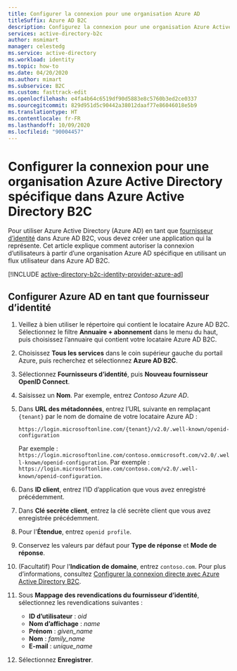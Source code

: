 ```yaml
---
title: Configurer la connexion pour une organisation Azure AD
titleSuffix: Azure AD B2C
description: Configurez la connexion pour une organisation Azure Active Directory spécifique dans Azure Active Directory B2C.
services: active-directory-b2c
author: msmimart
manager: celestedg
ms.service: active-directory
ms.workload: identity
ms.topic: how-to
ms.date: 04/20/2020
ms.author: mimart
ms.subservice: B2C
ms.custom: fasttrack-edit
ms.openlocfilehash: e4fa4b64c6519df90d5883e8c5760b3ed2ce0337
ms.sourcegitcommit: 829d951d5c90442a38012daaf77e86046018e5b9
ms.translationtype: HT
ms.contentlocale: fr-FR
ms.lasthandoff: 10/09/2020
ms.locfileid: "90004457"
---
```

# <a name="set-up-sign-in-for-a-specific-azure-active-directory-organization-in-azure-active-directory-b2c"></a>Configurer la connexion pour une organisation Azure Active Directory spécifique dans Azure Active Directory B2C

Pour utiliser Azure Active Directory (Azure AD) en tant que [fournisseur d’identité](authorization-code-flow.md) dans Azure AD B2C, vous devez créer une application qui la représente. Cet article explique comment autoriser la connexion d’utilisateurs à partir d’une organisation Azure AD spécifique en utilisant un flux utilisateur dans Azure AD B2C.

[!INCLUDE [active-directory-b2c-identity-provider-azure-ad](../../includes/active-directory-b2c-identity-provider-azure-ad.md)]

## <a name="configure-azure-ad-as-an-identity-provider"></a>Configurer Azure AD en tant que fournisseur d’identité

1. Veillez à bien utiliser le répertoire qui contient le locataire Azure AD B2C. Sélectionnez le filtre **Annuaire + abonnement** dans le menu du haut, puis choisissez l’annuaire qui contient votre locataire Azure AD B2C.
1. Choisissez **Tous les services** dans le coin supérieur gauche du portail Azure, puis recherchez et sélectionnez **Azure AD B2C**.
1. Sélectionnez **Fournisseurs d’identité**, puis **Nouveau fournisseur OpenID Connect**.
1. Saisissez un **Nom**. Par exemple, entrez *Contoso Azure AD*.
1. Dans **URL des métadonnées**, entrez l’URL suivante en remplaçant `{tenant}` par le nom de domaine de votre locataire Azure AD :

    ```
    https://login.microsoftonline.com/{tenant}/v2.0/.well-known/openid-configuration
    ```

    Par exemple : `https://login.microsoftonline.com/contoso.onmicrosoft.com/v2.0/.well-known/openid-configuration`.
    Par exemple : `https://login.microsoftonline.com/contoso.com/v2.0/.well-known/openid-configuration`.

1. Dans **ID client**, entrez l’ID d’application que vous avez enregistré précédemment.
1. Dans **Clé secrète client**, entrez la clé secrète client que vous avez enregistrée précédemment.
1. Pour l'**Étendue**, entrez `openid profile`.
1. Conservez les valeurs par défaut pour **Type de réponse** et **Mode de réponse**.
1. (Facultatif) Pour l'**Indication de domaine**, entrez `contoso.com`. Pour plus d’informations, consultez [Configurer la connexion directe avec Azure Active Directory B2C](direct-signin.md#redirect-sign-in-to-a-social-provider).
1. Sous **Mappage des revendications du fournisseur d’identité**, sélectionnez les revendications suivantes :

    * **ID d’utilisateur** : *oid*
    * **Nom d’affichage** : *name*
    * **Prénom** : *given_name*
    * **Nom** : *family_name*
    * **E-mail** : *unique_name*

1. Sélectionnez **Enregistrer**.
